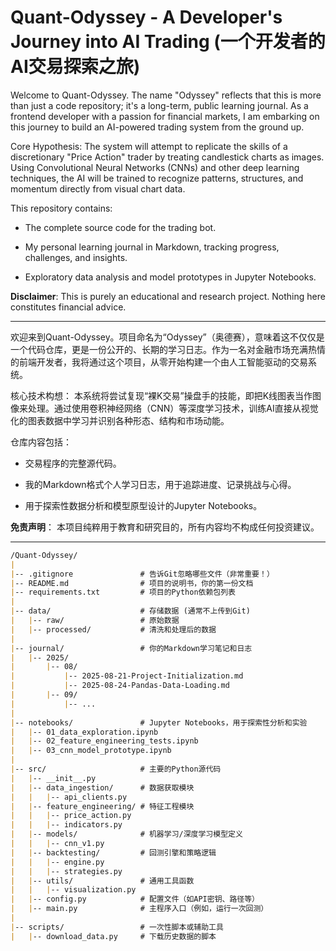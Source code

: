 # Quant-Odyssey - A Developer's Journey into AI Trading (一个开发者的AI交易探索之旅)

Welcome to Quant-Odyssey. The name "Odyssey" reflects that this is more than just a code repository; it's a long-term, public learning journal. As a frontend developer with a passion for financial markets, I am embarking on this journey to build an AI-powered trading system from the ground up.

Core Hypothesis: The system will attempt to replicate the skills of a discretionary "Price Action" trader by treating candlestick charts as images. Using Convolutional Neural Networks (CNNs) and other deep learning techniques, the AI will be trained to recognize patterns, structures, and momentum directly from visual chart data.

This repository contains:

- The complete source code for the trading bot.

- My personal learning journal in Markdown, tracking progress, challenges, and insights.

- Exploratory data analysis and model prototypes in Jupyter Notebooks.

**Disclaimer**: This is purely an educational and research project. Nothing here constitutes financial advice.

---------------------------------------------------------------------------------------------

欢迎来到Quant-Odyssey。项目命名为“Odyssey”（奥德赛），意味着这不仅仅是一个代码仓库，更是一份公开的、长期的学习日志。作为一名对金融市场充满热情的前端开发者，我将通过这个项目，从零开始构建一个由人工智能驱动的交易系统。

核心技术构想： 本系统将尝试复现“裸K交易”操盘手的技能，即把K线图表当作图像来处理。通过使用卷积神经网络（CNN）等深度学习技术，训练AI直接从视觉化的图表数据中学习并识别各种形态、结构和市场动能。

仓库内容包括：

- 交易程序的完整源代码。

- 我的Markdown格式个人学习日志，用于追踪进度、记录挑战与心得。

- 用于探索性数据分析和模型原型设计的Jupyter Notebooks。

**免责声明**： 本项目纯粹用于教育和研究目的，所有内容均不构成任何投资建议。

---------------------------------------------------------------------------------------------

``` markdown
/Quant-Odyssey/
|
|-- .gitignore               # 告诉Git忽略哪些文件（非常重要！）
|-- README.md                # 项目的说明书，你的第一份文档
|-- requirements.txt         # 项目的Python依赖包列表
|
|-- data/                    # 存储数据 (通常不上传到Git)
|   |-- raw/                 # 原始数据
|   |-- processed/           # 清洗和处理后的数据
|
|-- journal/                 # 你的Markdown学习笔记和日志
|   |-- 2025/
|       |-- 08/
|           |-- 2025-08-21-Project-Initialization.md
|           |-- 2025-08-24-Pandas-Data-Loading.md
|       |-- 09/
|           |-- ...
|
|-- notebooks/               # Jupyter Notebooks，用于探索性分析和实验
|   |-- 01_data_exploration.ipynb
|   |-- 02_feature_engineering_tests.ipynb
|   |-- 03_cnn_model_prototype.ipynb
|
|-- src/                     # 主要的Python源代码
|   |-- __init__.py
|   |-- data_ingestion/      # 数据获取模块
|   |   |-- api_clients.py
|   |-- feature_engineering/ # 特征工程模块
|   |   |-- price_action.py
|   |   |-- indicators.py
|   |-- models/              # 机器学习/深度学习模型定义
|   |   |-- cnn_v1.py
|   |-- backtesting/         # 回测引擎和策略逻辑
|   |   |-- engine.py
|   |   |-- strategies.py
|   |-- utils/               # 通用工具函数
|   |   |-- visualization.py
|   |-- config.py            # 配置文件（如API密钥、路径等）
|   |-- main.py              # 主程序入口（例如，运行一次回测）
|
|-- scripts/                 # 一次性脚本或辅助工具
|   |-- download_data.py     # 下载历史数据的脚本
```
